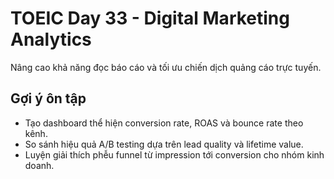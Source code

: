 # TOEIC Day 33 - Digital Marketing Analytics

Nâng cao khả năng đọc báo cáo và tối ưu chiến dịch quảng cáo trực tuyến.

## Gợi ý ôn tập
- Tạo dashboard thể hiện conversion rate, ROAS và bounce rate theo kênh.
- So sánh hiệu quả A/B testing dựa trên lead quality và lifetime value.
- Luyện giải thích phễu funnel từ impression tới conversion cho nhóm kinh doanh.
